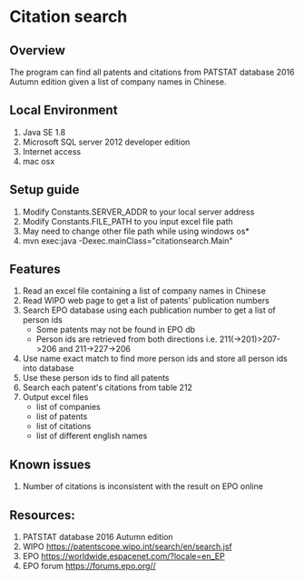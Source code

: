 # Citation search

## Overview
The program can find all patents and citations from PATSTAT database 2016 Autumn edition given a list of company names in Chinese.

## Local Environment
1. Java SE 1.8
2. Microsoft SQL server 2012 developer edition
3. Internet access
4. mac osx

## Setup guide 
1. Modify Constants.SERVER_ADDR to your local server address
2. Modify Constants.FILE_PATH to you input excel file path
3. May need to change other file path while using windows os*
4. mvn exec:java -Dexec.mainClass="citationsearch.Main"

## Features
1. Read an excel file containing a list of company names in Chinese
2. Read WIPO web page to get a list of patents' publication numbers
3. Search EPO database using each publication number to get a list of person ids
    * Some patents may not be found in EPO db
    * Person ids are retrieved from both directions i.e. 211(->201)>207->206 and 211->227->206
4. Use name exact match to find more person ids and store all person ids into database
5. Use these person ids to find all patents
6. Search each patent's citations from table 212
7. Output excel files
    * list of companies
    * list of patents
    * list of citations
    * list of different english names

## Known issues
1. Number of citations is inconsistent with the result on EPO online

## Resources:
1. PATSTAT database 2016 Autumn edition
2. WIPO https://patentscope.wipo.int/search/en/search.jsf
3. EPO https://worldwide.espacenet.com/?locale=en_EP
4. EPO forum https://forums.epo.org//

